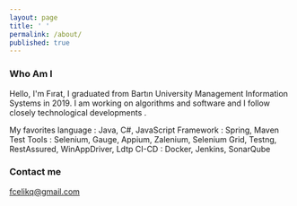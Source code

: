 ```yaml
---
layout: page
title: ' '
permalink: /about/
published: true
---
```


### Who Am I 

Hello, I'm Fırat, I graduated from Bartın University Management Information Systems in 2019. I am working on algorithms and software and I follow closely technological developments .

My favorites language : Java, C#, JavaScript
Framework : Spring, Maven
Test Tools : Selenium, Gauge, Appium, Zalenium, Selenium Grid, Testng, RestAssured, WinAppDriver, Ldtp
CI-CD : Docker, Jenkins, SonarQube

### Contact me

[fcelikq@gmail.com](mailto:fcelikq@gmail.com)
